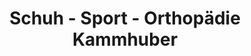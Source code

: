 ---
title: "Schuh - Sport - Orthopädie Kammhuber"
url: /petting/schuh-sport-orthopaedie-kammhuber/
shop: Schuhe
---